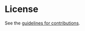 # License

See the
[guidelines for contributions](https://github.com/core-wg/coap-pm/blob/main/CONTRIBUTING.md).
